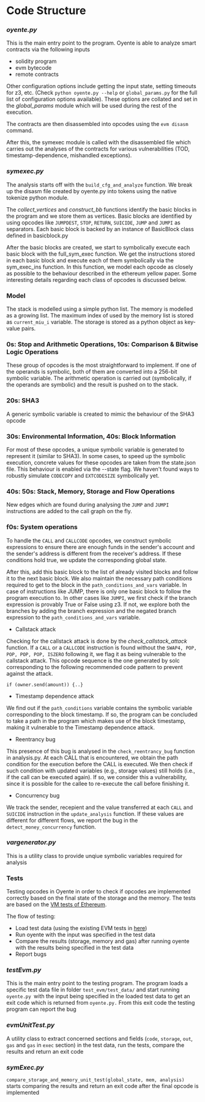 # Code Structure

### *oyente.py*

This is the main entry point to the program. Oyente is able to analyze smart contracts via the following inputs
- solidity program
- evm bytecode
- remote contracts

Other configuration options include getting the input state, setting timeouts for z3, etc. (Check ```python oyente.py --help``` or ```global_params.py```  for the full list of configuration options available).
These options are collated and set in the *global_params* module which will be used during the rest of the execution.

The contracts are then disassembled into opcodes using the ```evm disasm``` command.

After this, the symexec module is called with the disassembled file which carries out the analyses of the contracts for various vulnerabilities (TOD, timestamp-dependence, mishandled exceptions).

### *symexec.py*

The analysis starts off with the ```build_cfg_and_analyze``` function. We break up the disasm file created by oyente.py into tokens using the native tokenize python module.

The *collect_vertices* and *construct_bb* functions identify the basic blocks in the program and we store them as vertices. Basic blocks are identified by using opcodes like ```JUMPDEST```, ```STOP```, ```RETURN```, ```SUICIDE```, ```JUMP``` and ```JUMPI``` as separators. Each basic block is backed by an instance of BasicBlock class defined in basicblock.py

After the basic blocks are created, we start to symbolically execute each basic block with the full_sym_exec function. We get the instructions stored in each basic block and execute each of them symbolically via the sym_exec_ins function. In this function, we model each opcode as closely as possible to the behaviour described in the ethereum yellow paper. Some interesting details regarding each class of opcodes is discussed below.

### Model
The stack is modelled using a simple python list.
The memory is modelled as a growing list. The maximum index of used by the memory list is stored as ```current_miu_i``` variable.
The storage is stored as a python object as key-value pairs.

### 0s: Stop and Arithmetic Operations, 10s: Comparison & Bitwise Logic Operations
These group of opcodes is the most straightforward to implement. If one of the operands is symbolic, both of them are converted into a 256-bit symbolic variable. The arithmetic operation is carried out (symbolically, if the operands are symbolic) and the result is pushed on to the stack.

### 20s: SHA3
A generic symbolic variable is created to mimic the behaviour of the SHA3 opcode

### 30s: Environmental Information, 40s: Block Information
For most of these opcodes, a unique symbolic variable is generated to represent it (similar to SHA3). In some cases, to speed up the symbolic execution, concrete values for these opcodes are taken from the state.json file. This behaviour is enabled via the --state flag. We haven't found ways to robustly simulate ```CODECOPY``` and ```EXTCODESIZE``` symbolically yet.

### 40s: 50s: Stack, Memory, Storage and Flow Operations
New edges which are found during analysing the ```JUMP``` and ```JUMPI``` instructions are added to the call graph on the fly.

### f0s: System operations
To handle the ```CALL``` and ```CALLCODE``` opcodes, we construct symbolic expressions to ensure there are enough funds in the sender's account and the sender's address is different from the receiver's address. If these conditions hold true, we update the corresponding global state.


After this, add this basic block to the list of already visited blocks and follow it to the next basic block. We also maintain the necessary path conditions required to get to the block in the ```path_conditions_and_vars``` variable. In case of instructions like JUMP, there is only one basic block to follow the program execution to. In other cases like ```JUMPI```, we first check if the branch expression is provably True or False using z3. If not, we explore both the branches by adding the branch expression and the negated branch expression to the ```path_conditions_and_vars``` variable.

- Callstack attack

Checking for the callstack attack is done by the *check_callstack_attack* function. If a ```CALL``` or a ```CALLCODE``` instruction is found without the ```SWAP4, POP, POP, POP, POP, ISZERO``` following it, we flag it as being vulnerable to the callstack attack. This opcode sequence is the one generated by solc corresponding to the following recommended code pattern to prevent against the attack.

```
if (owner.send(amount)) {..}
```

- Timestamp dependence attack

We find out if the ```path_conditions``` variable contains the symbolic variable corresponding to the block timestamp. If so, the program can be concluded to take a path in the program which makes use of the block timestamp, making it vulnerable to the Timestamp dependence attack.

- Reentrancy bug

This presence of this bug is analysed in the ```check_reentrancy_bug``` function in analysis.py. At each CALL that is encountered, we obtain the path condition for the execution before the CALL is executed. We then check if such condition with updated variables (e.g., storage values) still holds (i.e., if the call can be executed again). If so, we consider this a vulnerability, since it is possible for the callee to re-execute the call before finishing it.

- Concurrency bug

We track the sender, recepient and the value transferred at each ```CALL``` and ```SUICIDE``` instruction in the ```update_analysis``` function. If these values are different for different flows, we report the bug in the ```detect_money_concurrency``` function.

### *vargenerator.py*

This is a utility class to provide unqiue symbolic variables required for analysis

### Tests
Testing opcodes in Oyente in order to check if opcodes are implemented correctly based on the final state of the storage and the memory. The tests are based on the [VM tests of Ethereum](http://ethdocs.org/en/latest/contracts-and-transactions/ethereum-tests/vm_tests/index.html).

The flow of testing:
- Load test data (using the existing EVM tests in [here](https://github.com/ethereum/tests/tree/develop/VMTests))
- Run oyente with the input was specified in the test data
- Compare the results (storage, memory and gas) after running oyente with the results being specified in the test data
- Report bugs

### *testEvm.py*
This is the main entry point to the testing program. The program loads a specific test data file in folder ```test_evm/test_data/``` and start running `oyente.py `with the input being specified in the loaded test data to get an exit code which is returned from `oyente.py.` From this exit code the testing program can report the bug

### *evmUnitTest.py*
A utility class to extract concerned sections and fields (`code`, `storage`, `out`, `gas` and `gas` in `exec` section) in the test data, run the tests, compare the results and return an exit code

### *symExec.py*
```compare_storage_and_memory_unit_test(global_state, mem, analysis)``` starts comparing the results and return an exit code after the final opcode is implemented
